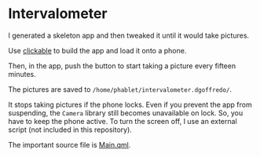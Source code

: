 Intervalometer
==============
I generated a skeleton app and then tweaked it until it would take pictures.

Use [clickable][1] to build the app and load it onto a phone.

Then, in the app, push the button to start taking a picture every fifteen
minutes.

The pictures are saved to `/home/phablet/intervalometer.dgoffredo/`.

It stops taking pictures if the phone locks.  Even if you prevent the app from
suspending, the `Camera` library still becomes unavailable on lock.  So, you
have to keep the phone active.  To turn the screen off, I use an external
script (not included in this repository).

The important source file is [Main.qml](qml/Main.qml).

[1]: https://clickable-ut.dev/

